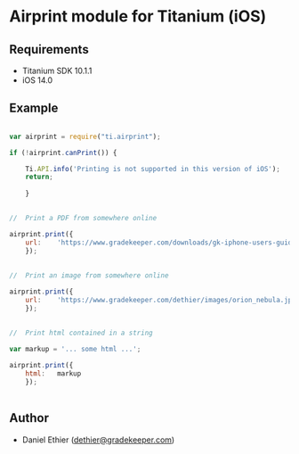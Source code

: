 # Airprint module for Titanium (iOS)

## Requirements

- Titanium SDK 10.1.1
- iOS 14.0

## Example
```js

var airprint = require("ti.airprint");

if (!airprint.canPrint()) {

	Ti.API.info('Printing is not supported in this version of iOS');
	return;
	
	}
	

//	Print a PDF from somewhere online

airprint.print({
	url:	'https://www.gradekeeper.com/downloads/gk-iphone-users-guide.pdf'
	});
	
	
//	Print an image from somewhere online

airprint.print({
	url:	'https://www.gradekeeper.com/dethier/images/orion_nebula.jpg'
	});
	
	
//	Print html contained in a string

var markup = '... some html ...';

airprint.print({
	html:	markup
	});
	

```

## Author

- Daniel Ethier ([dethier@gradekeeper.com](mailto:dethier@gradekeeper.com))
